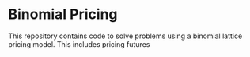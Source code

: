 # Binomial Pricing #

This repository contains code to solve problems using a binomial lattice pricing model.
This includes pricing futures 
